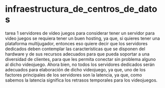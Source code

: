 # infraestructura_de_centros_de_datos
tarea 1 servidores de vídeo juegos 
para considerar tener un servidor para video juegos se requiera tener un buen hosting, ya que, si quieres tener una plataforma multijugador, entonces eso quiere decir que los servidores dedicados deben contemplar las características que se disponen del hardware y de sus recursos adecuados para que pueda soportar a una diversidad de clientes, para que les permita conectar sin problema alguno al dicho videojuego. Ahora bien, no todos los servidores dedicados serán adecuados para elaboración de dicho videojuego, ya que, uno de los factores principales de los servidores son la latencia, ya que, como sabemos la latencia significa los retrasos temporales para los videojuegos.
